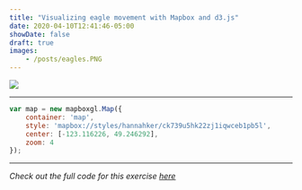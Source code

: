 ```yaml
---
title: "Visualizing eagle movement with Mapbox and d3.js"
date: 2020-04-10T12:41:46-05:00
showDate: false
draft: true
images:
    - /posts/eagles.PNG
---
```


![](/posts/eagles.PNG)

---


```js
var map = new mapboxgl.Map({
    container: 'map',
    style: 'mapbox://styles/hannahker/ck739u5hk22zj1iqwceb1pb5l',
    center: [-123.116226, 49.246292],
    zoom: 4
});
```


---

*Check out the full code for this exercise [here](https://github.com/hannahker/eagles-movement)*


